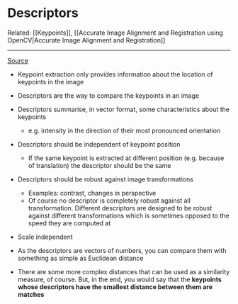 # Descriptors
Related: [[Keypoints]], [[Accurate Image Alignment and Registration using OpenCV|Accurate Image Alignment and Registration]]

---
[Source](https://answers.opencv.org/question/37985/meaning-of-keypoints-and-descriptors/)
- Keypoint extraction only provides information about the location of keypoints in the image
- Descriptors are the way to compare the keypoints in an image
- Descriptors summarise, in vector format, some characteristics about the keypoints
	- e.g. intensity in the direction of their most pronounced orientation

- Descriptors should be independent of keypoint position
	- If the same keypoint is extracted at different position (e.g. because of translation) the descriptor should be the same
- Descriptors should be robust against image transformations
	- Examples: contrast, changes in perspective
	- Of course no descriptor is completely robust against all transformation. Different descriptors are designed to be robust against different transformations which is sometimes opposed to the speed they are computed at
- Scale independent

- As the descriptors are vectors of numbers, you can compare them with something as simple as Euclidean distance
- There are some more complex distances that can be used as a similarity measure, of course. But, in the end, you would say that the **keypoints whose descriptors have the smallest distance between them are matches**